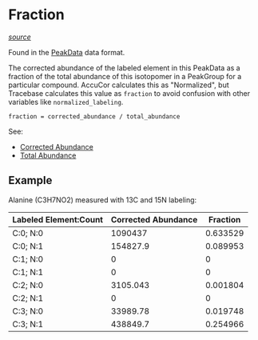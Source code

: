 # Fraction

[_source_](https://github.com/Princeton-LSI-ResearchComputing/tracebase/blob/241e47de6a06df543ad73c6ceb82d758ce373cbe/DataRepo/models/peak_data.py#L52-L69)

Found in the [PeakData](../Download/About%20the%20Data/Data%20Types/PeakData.md) data format.

The corrected abundance of the labeled element in this PeakData as a fraction of the total abundance of this isotopomer
in a PeakGroup for a particular compound.  AccuCor calculates this as "Normalized", but Tracebase calculates this value
as `fraction` to avoid confusion with other variables like `normalized_labeling`.

`fraction = corrected_abundance / total_abundance`

See:

* [Corrected Abundance](Corrected%20Abundance.md)
* [Total Abundance](Total%20Abundance.md)

## Example

Alanine (C3H7NO2) measured with 13C and 15N labeling:

Labeled Element:Count | Corrected Abundance | Fraction
-- | -- | --
C:0; N:0 | 1090437 | 0.633529
C:0; N:1 | 154827.9 | 0.089953
C:1; N:0 | 0 | 0
C:1; N:1 | 0 | 0
C:2; N:0 | 3105.043 | 0.001804
C:2; N:1 | 0 | 0
C:3; N:0 | 33989.78 | 0.019748
C:3; N:1 | 438849.7 | 0.254966
